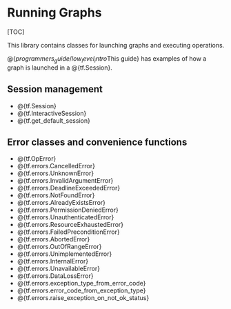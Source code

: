 # Running Graphs
[TOC]

This library contains classes for launching graphs and executing operations.

@{$programmers_guide/low_level_intro$This guide} has examples of how a graph
is launched in a @{tf.Session}.

## Session management

*   @{tf.Session}
*   @{tf.InteractiveSession}
*   @{tf.get_default_session}

## Error classes and convenience functions

*   @{tf.OpError}
*   @{tf.errors.CancelledError}
*   @{tf.errors.UnknownError}
*   @{tf.errors.InvalidArgumentError}
*   @{tf.errors.DeadlineExceededError}
*   @{tf.errors.NotFoundError}
*   @{tf.errors.AlreadyExistsError}
*   @{tf.errors.PermissionDeniedError}
*   @{tf.errors.UnauthenticatedError}
*   @{tf.errors.ResourceExhaustedError}
*   @{tf.errors.FailedPreconditionError}
*   @{tf.errors.AbortedError}
*   @{tf.errors.OutOfRangeError}
*   @{tf.errors.UnimplementedError}
*   @{tf.errors.InternalError}
*   @{tf.errors.UnavailableError}
*   @{tf.errors.DataLossError}
*   @{tf.errors.exception_type_from_error_code}
*   @{tf.errors.error_code_from_exception_type}
*   @{tf.errors.raise_exception_on_not_ok_status}
